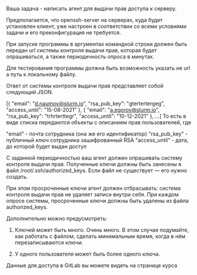 Ваша задача - написать агент для выдачи прав доступа к серверу.

Предполагается, что openssh-server на серверах, куда будет установлен клиент, уже настроен в соответствии со всеми условиями задачи и его преконфигурация не требуется.

При запуске программы в аргументах командной строки должен быть передан url системы контроля выдачи прав, которая будет опрашиваться, а также периодичность опроса в минутах.

Для тестирования программы должна быть возможность указать не url а путь к локальному файлу.

Ответ от системы контроля выдачи прав представляет собой следующий JSON.

[{
"email": "d.naumov@slurm.io",
"rsa_pub_key": "gtertertergeg",
"access_until": "15-08-2021"
},
{
"email": "a.egorov@slurm.io",
"rsa_pub_key": "trhrterttegr",
"access_until": "10-12-2021"
}, ...]
То есть в виде списка передаются объекты с описанием прав пользователей, где

"email" - почта сотрудника (она же его идентификатор)
"rsa_pub_key" - публичный ключ сотрудника зашифрованный RSA
"access_until" - дата, до которой будет выдан доступ

С заданной периодичностью ваш агент должен опрашивать систему контроля выдачи прав. Полученные ключи должны быть занесены в файл /root/.ssh/authorized_keys. Если файл не существует — его нужно создать. 

При этом просроченные ключи агент должен отбрасывать: система контроля выдачи прав не удаляет записи внутри себя. При каждом опросе системы, просроченные ключи должны быть удалены из файла authorized_keys.

Дополнительно можно предусмотреть:

1. Ключей может быть много. Очень много. В этом случае подумайте, как работать с файлом, сделать  минимальным время, когда в нём перезаписываются ключи.

2. У одного пользователя может быть более одного ключа.

Данные для доступа в GitLab вы можете видеть на странице курса